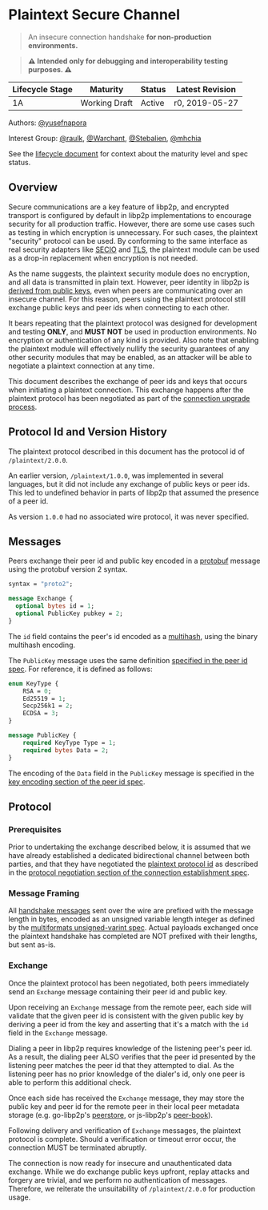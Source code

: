 # Plaintext Secure Channel

> An insecure connection handshake **for non-production environments.**

> **⚠️ Intended only for debugging and interoperability testing purposes. ⚠️**

| Lifecycle Stage | Maturity      | Status | Latest Revision |
|-----------------|---------------|--------|-----------------|
| 1A              | Working Draft | Active | r0, 2019-05-27  |


Authors: [@yusefnapora]

Interest Group: [@raulk], [@Warchant], [@Stebalien], [@mhchia]

[@yusefnapora]: https://github.com/yusefnapora
[@raulk]: https://github.com/raulk
[@Warchant]: https://github.com/Warchant
[@Stebalien]: https://github.com/Stebalien
[@mhchia]: https://github.com/mhchia

See the [lifecycle document][lifecycle-spec] for context about the maturity level
and spec status.

[lifecycle-spec]: https://github.com/libp2p/specs/blob/master/00-framework-01-spec-lifecycle.md

## Overview

Secure communications are a key feature of libp2p, and encrypted transport is
configured by default in libp2p implementations to encourage security for all
production traffic. However, there are some use cases such as testing in which
encryption is unnecessary. For such cases, the plaintext "security" protocol can
be used. By conforming to the same interface as real security adapters like
[SECIO][secio-spec] and [TLS][tls-spec], the plaintext module can be used as a
drop-in replacement when encryption is not needed.

As the name suggests, the plaintext security module does no encryption, and all
data is transmitted in plain text. However, peer identity in libp2p is [derived
from public keys][peer-id-spec], even when peers are communicating over an
insecure channel. For this reason, peers using the plaintext protocol still
exchange public keys and peer ids when connecting to each other.

It bears repeating that the plaintext protocol was designed for development and
testing **ONLY**, and **MUST NOT** be used in production environments. No
encryption or authentication of any kind is provided. Also note that enabling
the plaintext module will effectively nullify the security guarantees of any
other security modules that may be enabled, as an attacker will be able to
negotiate a plaintext connection at any time.

This document describes the exchange of peer ids and keys that occurs when
initiating a plaintext connection. This exchange happens after the plaintext
protocol has been negotiated as part of the [connection upgrade
process][conn-spec-conn-upgrade].

## Protocol Id and Version History

The plaintext protocol described in this document has the protocol id of
`/plaintext/2.0.0`.

An earlier version, `/plaintext/1.0.0`, was implemented in several languages,
but it did not include any exchange of public keys or peer ids. This led to
undefined behavior in parts of libp2p that assumed the presence of a peer id.

As version `1.0.0` had no associated wire protocol, it was never specified.

## Messages

Peers exchange their peer id and public key encoded in a
[protobuf][protobuf-spec] message using the protobuf version 2 syntax.

``` protobuf
syntax = "proto2";

message Exchange {
  optional bytes id = 1;
  optional PublicKey pubkey = 2;
}
```

The `id` field contains the peer's id encoded as a [multihash][multihash],
using the binary multihash encoding.

The `PublicKey` message uses the same definition [specified in the peer id
spec][peer-id-spec-pubkey-message]. For reference, it is defined as follows:

``` protobuf
enum KeyType {
	RSA = 0;
	Ed25519 = 1;
	Secp256k1 = 2;
	ECDSA = 3;
}

message PublicKey {
	required KeyType Type = 1;
	required bytes Data = 2;
}
```

The encoding of the `Data` field in the `PublicKey` message is specified in the
[key encoding section of the peer id spec][peer-id-spec-key-encoding].

## Protocol

### Prerequisites

Prior to undertaking the exchange described below, it is assumed that we have
already established a dedicated bidirectional channel between both parties, and
that they have negotiated the [plaintext protocol
id](#protocol-id-and-version-history) as described in the [protocol negotiation
section of the connection establishment spec][conn-spec-protocol-negotiation].

### Message Framing

All [handshake messages](#messages) sent over the wire are prefixed with the
message length in bytes, encoded as an unsigned variable length integer as
defined by the [multiformats unsigned-varint spec][uvarint-spec]. Actual
payloads exchanged once the plaintext handshake has completed are NOT prefixed
with their lengths, but sent as-is.

### Exchange

Once the plaintext protocol has been negotiated, both peers immediately send an
`Exchange` message containing their peer id and public key.

Upon receiving an `Exchange` message from the remote peer, each side will
validate that the given peer id is consistent with the given public key by
deriving a peer id from the key and asserting that it's a match with the `id`
field in the `Exchange` message.

Dialing a peer in libp2p requires knowledge of the listening peer's peer id. As
a result, the dialing peer ALSO verifies that the peer id presented by the
listening peer matches the peer id that they attempted to dial. As the listening
peer has no prior knowledge of the dialer's id, only one peer is able to perform
this additional check.

Once each side has received the `Exchange` message, they may store the public
key and peer id for the remote peer in their local peer metadata storage (e.g.
go-libp2p's [peerstore][go-libp2p-peerstore], or js-libp2p's
[peer-book][js-peer-book]).

Following delivery and verification of `Exchange` messages, the plaintext
protocol is complete. Should a verification or timeout error occur, the
connection MUST be terminated abruptly.

The connection is now ready for insecure and unauthenticated data exchange.
While we do exchange public keys upfront, replay attacks and forgery are
trivial, and we perform no authentication of messages. Therefore, we reiterate
the unsuitability of `/plaintext/2.0.0` for production usage.

[protobuf-spec]: https://developers.google.com/protocol-buffers/docs/reference/proto2-spec
[secio-spec]: ../secio/README.md
[tls-spec]: ../tls/tls.md
[peer-id-spec]: ../peer-ids/peer-ids.md
[peer-id-spec-pubkey-message]: ../peer-ids/peer-ids.md#keys
[peer-id-spec-key-encoding]: ../peer-ids/peer-ids.md#how-keys-are-encoded-and-messages-signed
[uvarint-spec]: https://github.com/multiformats/unsigned-varint
[multihash]: https://github.com/multiformats/multihash
[conn-spec-conn-upgrade]: ../connections/README.md#connection-upgrade
[conn-spec-protocol-negotiation]: ../connections/README.md#protocol-negotiation
[go-libp2p-peerstore]: https://github.com/libp2p/go-libp2p-peerstore
[js-peer-book]: https://github.com/libp2p/js-peer-book
